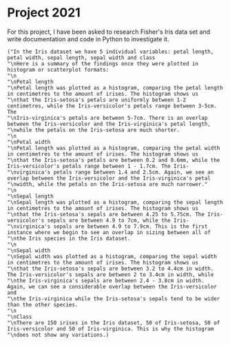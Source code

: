 # Project 2021
For this project, I have been asked to research Fisher's Iris data set and write documentation and code in Python to investigate it.


    ("In the Iris dataset we have 5 individual variables: petal length, petal width, sepal length, sepal width and class
    "\nHere is a summary of the findings once they were plotted in histogram or scatterplot formats:
    "\n
    "\nPetal length
    "\nPetal length was plotted as a histogram, comparing the petal length in centimetres to the amount of irises. The histogram shows us
    "\nthat the Iris-setosa's petals are uniformly between 1-2 centimetres, while the Iris-versicolor's petals range between 3-5cm. The
    "\nIris-virginica's petals are between 5-7cm. There is an overlap between the Iris-versicolor and the Iris-virginica's petal length,
    "\nwhile the petals on the Iris-setosa are much shorter.
    "\n
    "\nPetal width
    "\nPetal length was plotted as a histogram, comparing the petal width in centimetres to the amount of irises. The histogram shows us
    "\nthat the Iris-setosa's petals are between 0.2 and 0.6mm, while the Iris-versicolor's petals range between 1 - 1.7cm. The Iris-
    "\nvirginica's petals range between 1.4 and 2.5cm. Again, we see an overlap between the Iris-versicolor and the Iris-virginica's petal
    "\nwidth, while the petals on the Iris-setosa are much narrower."
    "\n
    "\nSepal length
    "\nSepal length was plotted as a histogram, comparing the sepal length in centimetres to the amount of irises. The histogram shows us
    "\nthat the Iris-setosa's sepals are between 4.25 to 5.75cm. The Iris-versicolor's sepals are between 4.9 to 7cm, while the Iris-
    "\nvirginica's sepals are between 4.9 to 7.9cm. This is the first instance where we begin to see an overlap in sizing between all of
    "\nthe Iris species in the Iris dataset.
    "\n
    "\nSepal width
    "\nSepal width was plotted as a histogram, comparing the sepal width in centimetres to the amount of irises. The histogram shows us
    "\nthat the Iris-setosa's sepals are between 3.2 to 4.4cm in width. The Iris-versicolor's sepals are between 2 to 3.4cm in width, while
    "\nthe Iris-virginica's sepals are between 2.4 - 3.8cm in width. Again, we can see a considerable overlap between the Iris-versicolor and
    "\nthe Iris-virginica while the Iris-setosa's sepals tend to be wider than the other species.
    "\n
    "\nClass
    "\nThere are 150 irises in the Iris dataset, 50 of Iris-setosa, 50 of Iris-versicolor and 50 of Iris-virginica. This is why the histogram
    "\ndoes not show any variations.)

